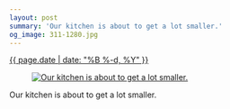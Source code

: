 ```yaml
---
layout: post
summary: 'Our kitchen is about to get a lot smaller.'
og_image: 311-1280.jpg
---
```


<p>
 <time>
  <a href="/311">
   {{ page.date | date: "%B %-d, %Y" }}
  </a>
 </time>
 <a href="/311">
  <figure data-taken="4/13/2014">
   <img alt="Our kitchen is about to get a lot smaller." sizes="(min-width: 700px) 50vw, calc(100vw - 2rem)" src="{{ site.assets_url }}/311-640.jpg" srcset="{{ site.assets_url }}/311-1280.jpg 1280w, {{ site.assets_url }}/311-960.jpg 960w, {{ site.assets_url }}/311-640.jpg 640w, {{ site.assets_url }}/311-320.jpg 320w"/>
  </figure>
 </a>
 <span>
  Our kitchen is about to get a lot smaller.
 </span>
</p>
